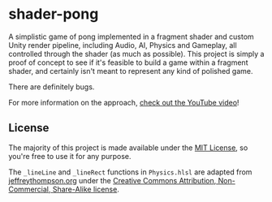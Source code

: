 # shader-pong

A simplistic game of pong implemented in a fragment shader and custom Unity render pipeline, including Audio, AI, Physics and Gameplay, all controlled through the shader (as much as possible). This project is simply a proof of concept to see if it's feasible to build a game within a fragment shader, and certainly isn't meant to represent any kind of polished game. 

There are definitely bugs. 

For more information on the approach, [check out the YouTube video](https://www.youtube.com/watch?v=e-hTTVr_pDI)!

## License

The majority of this project is made available under the [MIT License](./LICENSE), so you're free to use it for any purpose. 

The `_lineLine` and `_lineRect` functions in `Physics.hlsl` are adapted from [jeffreythompson.org](http://www.jeffreythompson.org/) under the [Creative Commons Attribution, Non-Commercial, Share-Alike license](http://www.jeffreythompson.org/collision-detection/license.php).
